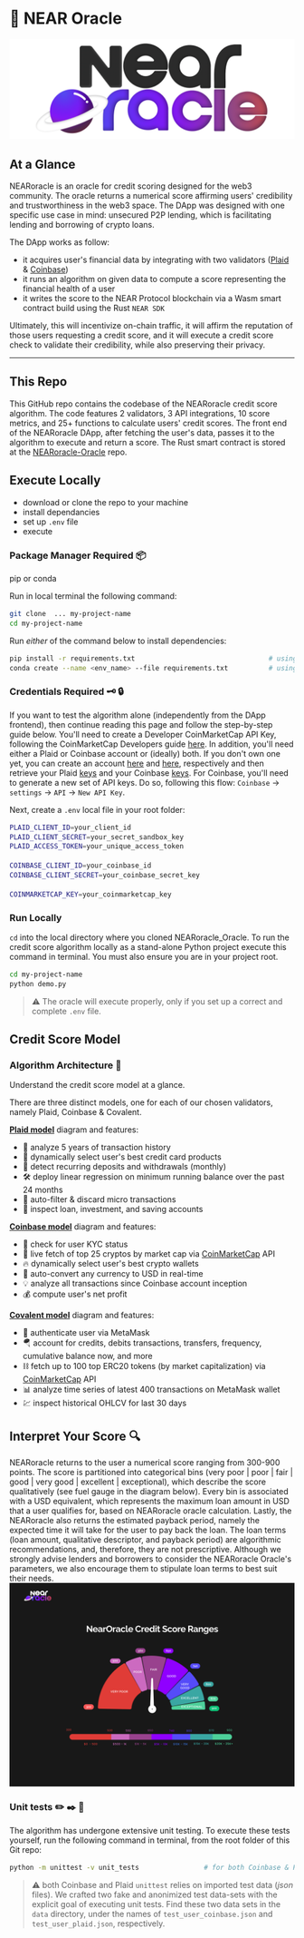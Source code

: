 # 🔮 NEAR Oracle

<p align="center">
  <a href="https://near.org/">
    <img alt="NearMainLogo" src="https://github.com/BalloonBox-Inc/NEARoracle-Oracle/blob/dev/images/logo_near_oracle.png" width="700" />
  </a>
</p>

## At a Glance

NEARoracle is an oracle for credit scoring designed for the web3 community. The oracle returns a numerical score affirming users' credibility and trustworthiness in the web3 space. The DApp was designed with one specific use case in mind: unsecured P2P lending, which is facilitating lending and borrowing of crypto loans.

The DApp works as follow:

- it acquires user's financial data by integrating with two validators ([Plaid](https://dashboard.plaid.com/overview) & [Coinbase](https://developers.coinbase.com/))
- it runs an algorithm on given data to compute a score representing the financial health of a user
- it writes the score to the NEAR Protocol blockchain via a Wasm smart contract build using the Rust `NEAR SDK`

Ultimately, this will incentivize on-chain traffic, it will affirm the reputation of those users requesting a credit score, and it will execute a credit score check to validate their credibility, while also preserving their privacy.

---

## This Repo

This GitHub repo contains the codebase of the NEARoracle credit score algorithm. The code features 2 validators, 3 API integrations, 10 score metrics, and 25+ functions to calculate users' credit scores. The front end of the NEARoracle DApp, after fetching the user's data, passes it to the algorithm to execute and return a score. The Rust smart contract is stored at the [NEARoracle-Oracle](https://github.com/BalloonBox-Inc/NEARoracle-Contract) repo.

## Execute Locally

- download or clone the repo to your machine
- install dependancies
- set up `.env` file
- execute

### Package Manager Required :package:

pip or conda

Run in local terminal the following command:

```bash
git clone  ... my-project-name
cd my-project-name
```

Run _either_ of the command below to install dependencies:

```bash
pip install -r requirements.txt                                 # using pip
conda create --name <env_name> --file requirements.txt          # using Conda
```

### Credentials Required :old_key: :lock:

If you want to test the algorithm alone (independently from the DApp frontend), then continue reading this page and follow the step-by-step guide below. You'll need to create a Developer CoinMarketCap API Key, following the CoinMarketCap Developers guide [here](https://coinmarketcap.com/api/documentation/v1/#section/Introduction). In addition, you'll need either a Plaid or Coinbase account or (ideally) both. If you don't own one yet, you can create an account [here](https://dashboard.plaid.com/signin) and [here](https://www.coinbase.com/signup), respectively and then retrieve your Plaid [keys](https://dashboard.plaid.com/team/keys) and your Coinbase [keys](https://www.coinbase.com/settings/api). For Coinbase, you'll need to generate a new set of API keys. Do so, following this flow: `Coinbase` -> `settings` -> `API` -> `New API Key`.

Next, create a `.env` local file in your root folder:

```bash
PLAID_CLIENT_ID=your_client_id
PLAID_CLIENT_SECRET=your_secret_sandbox_key
PLAID_ACCESS_TOKEN=your_unique_access_token

COINBASE_CLIENT_ID=your_coinbase_id
COINBASE_CLIENT_SECRET=your_coinbase_secret_key

COINMARKETCAP_KEY=your_coinmarketcap_key
```

### Run Locally

`cd` into the local directory where you cloned NEARoracle_Oracle. To run the credit score algorithm locally as a stand-alone Python project execute this command in terminal. You must also ensure you are in your project root.

```bash
cd my-project-name
python demo.py
```

> :warning: The oracle will execute properly, only if you set up a correct and complete `.env` file.

## Credit Score Model

### Algorithm Architecture :page_facing_up:

Understand the credit score model at a glance.

There are three distinct models, one for each of our chosen validators, namely Plaid, Coinbase & Covalent.

[**Plaid model**](./images/logic_plaid.png) diagram and features:

- :curling_stone: analyze 5 years of transaction history
- :gem: dynamically select user's best credit card products
- :dart: detect recurring deposits and withdrawals (monthly)
- :hammer_and_wrench: deploy linear regression on minimum running balance over the past 24 months
- :magnet: auto-filter & discard micro transactions
- :pushpin: inspect loan, investment, and saving accounts

[**Coinbase model**](./images/logic_coinbase.png) diagram and features:

- :bell: check for user KYC status
- :key: live fetch of top 25 cryptos by market cap via [CoinMarketCap](https://coinmarketcap.com/) API
- :fire: dynamically select user's best crypto wallets
- :closed_lock_with_key: auto-convert any currency to USD in real-time
- :bulb: analyze all transactions since Coinbase account inception
- :moneybag: compute user's net profit

[**Covalent model**](./images/logic_covalent.png) diagram and features:

- :fox_face: authenticate user via MetaMask 
- :parachute: account for credits, debits transactions, transfers, frequency, cumulative balance now, and more
- :chains: fetch up to 100 top ERC20 tokens (by market capitalization) via [CoinMarketCap](https://coinmarketcap.com/) API
- :bar_chart: analyze time series of latest 400 transactions on MetaMask wallet
- :chart: inspect historical OHLCV for last 30 days


## Interpret Your Score :mag:

NEARoracle returns to the user a numerical score ranging from 300-900 points. The score is partitioned into categorical bins (very poor | poor | fair | good | very good | excellent | exceptional), which describe the score qualitatively (see fuel gauge in the diagram below). Every bin is associated with a USD equivalent, which represents the maximum loan amount in USD that a user qualifies for, based on NEARoracle oracle calculation. Lastly, the NEARoracle also returns the estimated payback period, namely the expected time it will take for the user to pay back the loan. The loan terms (loan amount, qualitative descriptor, and payback period) are algorithmic recommendations, and, therefore, they are not prescriptive. Although we strongly advise lenders and borrowers to consider the NEARoracle Oracle's parameters, we also encourage them to stipulate loan terms to best suit their needs.
![](./images/credit_score_range.png)

### Unit tests :pencil2: :black_nib: :page_facing_up:

The algorithm has undergone extensive unit testing. To execute these tests yourself, run the following command in terminal, from the root folder of this Git repo:

```bash
python -m unittest -v unit_tests                # for both Coinbase & Plaid
```

> :warning: both Coinbase and Plaid `unittest` relies on imported test data (_json_ files). We crafted two fake and anonimized test data-sets with the explicit goal of executing unit tests. Find these two data sets in the `data` directory, under the names of `test_user_coinbase.json` and `test_user_plaid.json`, respectively.
